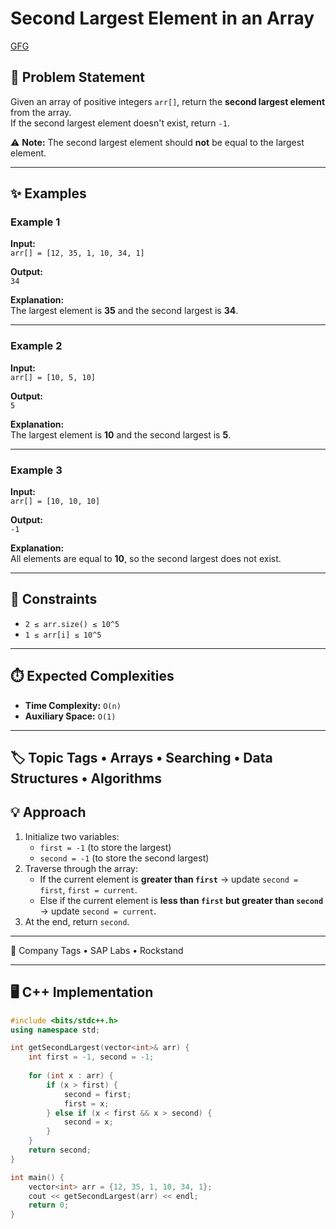 # Second Largest Element in an Array
[GFG](https://www.geeksforgeeks.org/problems/second-largest3735/1)

## 📌 Problem Statement
Given an array of positive integers `arr[]`, return the **second largest element** from the array.  
If the second largest element doesn't exist, return `-1`.

⚠️ **Note:** The second largest element should **not** be equal to the largest element.

---

## ✨ Examples

### Example 1
**Input:**  
`arr[] = [12, 35, 1, 10, 34, 1]`  

**Output:**  
`34`  

**Explanation:**  
The largest element is **35** and the second largest is **34**.

---

### Example 2
**Input:**  
`arr[] = [10, 5, 10]`  

**Output:**  
`5`  

**Explanation:**  
The largest element is **10** and the second largest is **5**.

---

### Example 3
**Input:**  
`arr[] = [10, 10, 10]`  

**Output:**  
`-1`  

**Explanation:**  
All elements are equal to **10**, so the second largest does not exist.

---

## 🎯 Constraints
- `2 ≤ arr.size() ≤ 10^5`  
- `1 ≤ arr[i] ≤ 10^5`

---

## ⏱️ Expected Complexities
- **Time Complexity:** `O(n)`  
- **Auxiliary Space:** `O(1)`

---

🏷️ Topic Tags
	•	Arrays
	•	Searching
	•	Data Structures
	•	Algorithms
---

## 💡 Approach
1. Initialize two variables:  
   - `first = -1` (to store the largest)  
   - `second = -1` (to store the second largest)  
2. Traverse through the array:  
   - If the current element is **greater than `first`** → update `second = first`, `first = current`.  
   - Else if the current element is **less than `first` but greater than `second`** → update `second = current`.  
3. At the end, return `second`.  

---

🏢 Company Tags
	•	SAP Labs
	•	Rockstand

---

## 🖥️ C++ Implementation

```cpp
#include <bits/stdc++.h>
using namespace std;

int getSecondLargest(vector<int>& arr) {
    int first = -1, second = -1;
    
    for (int x : arr) {
        if (x > first) {
            second = first;
            first = x;
        } else if (x < first && x > second) {
            second = x;
        }
    }
    return second;
}

int main() {
    vector<int> arr = {12, 35, 1, 10, 34, 1};
    cout << getSecondLargest(arr) << endl;
    return 0;
}